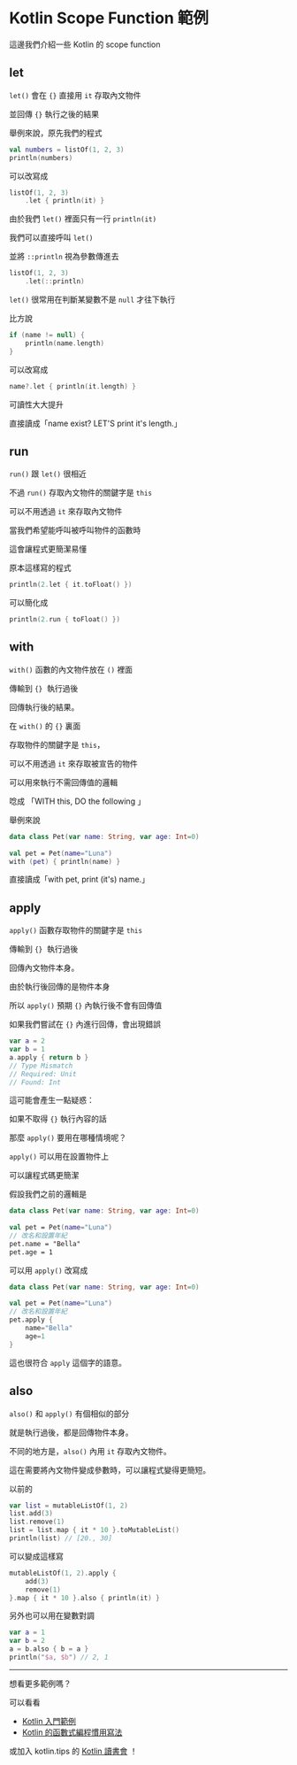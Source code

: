 # Kotlin Scope Function 範例

這邊我們介紹一些 Kotlin 的 scope function

## let

`let()` 會在 `{}` 直接用 `it` 存取內文物件

並回傳 `{}` 執行之後的結果

舉例來說，原先我們的程式

```kotlin
val numbers = listOf(1, 2, 3)  
println(numbers) 
```

可以改寫成

```kotlin
listOf(1, 2, 3)  
    .let { println(it) }
```

由於我們 `let()` 裡面只有一行 `println(it)`

我們可以直接呼叫 `let()` 

並將 `::println` 視為參數傳進去

```kotlin
listOf(1, 2, 3)  
    .let(::println)
```

`let()` 很常用在判斷某變數不是 `null` 才往下執行

比方說

```kotlin
if (name != null) {
    println(name.length)
}
```

可以改寫成

```kotlin
name?.let { println(it.length) }
```

可讀性大大提升

直接讀成「name exist? LET'S print it's length.」

## run

`run()` 跟 `let()` 很相近

不過 `run()` 存取內文物件的關鍵字是 `this`

可以不用透過 `it` 來存取內文物件

當我們希望能呼叫被呼叫物件的函數時

這會讓程式更簡潔易懂

原本這樣寫的程式

```kotlin
println(2.let { it.toFloat() })
```

可以簡化成

```kotlin
println(2.run { toFloat() })
```

## with

`with()` 函數的內文物件放在 `()` 裡面

傳輸到 `{}`  執行過後

回傳執行後的結果。

在 `with()` 的 `{}` 裏面

存取物件的關鍵字是 `this`，

可以不用透過 `it` 來存取被宣告的物件

可以用來執行不需回傳值的邏輯

唸成 「WITH this, DO the following 」

舉例來說

```kotlin
data class Pet(var name: String, var age: Int=0)  
  
val pet = Pet(name="Luna")  
with (pet) { println(name) }
```

直接讀成「with pet, print (it's) name.」

## apply
`apply()` 函數存取物件的關鍵字是 `this`

傳輸到 `{}`  執行過後

回傳內文物件本身。

由於執行後回傳的是物件本身

所以 `apply()` 預期 `{}` 內執行後不會有回傳值

如果我們嘗試在 `{}` 內進行回傳，會出現錯誤 

```kotlin
var a = 2  
var b = 1
a.apply { return b } 
// Type Mismatch 
// Required: Unit
// Found: Int
```

這可能會產生一點疑惑：

如果不取得 `{}` 執行內容的話

那麼 `apply()` 要用在哪種情境呢？

`apply()` 可以用在設置物件上

可以讓程式碼更簡潔

假設我們之前的邏輯是

```kotlin
data class Pet(var name: String, var age: Int=0)  
  
val pet = Pet(name="Luna")
// 改名和設置年紀
pet.name = "Bella"
pet.age = 1
```

可以用 `apply()` 改寫成

```kotlin
data class Pet(var name: String, var age: Int=0)  
  
val pet = Pet(name="Luna")
// 改名和設置年紀
pet.apply {
    name="Bella"
    age=1
}
```

這也很符合 `apply` 這個字的語意。

## also

`also()` 和 `apply()` 有個相似的部分

就是執行過後，都是回傳物件本身。

不同的地方是，`also()` 內用 `it` 存取內文物件。

這在需要將內文物件變成參數時，可以讓程式變得更簡短。

以前的

```kotlin
var list = mutableListOf(1, 2)  
list.add(3)  
list.remove(1)  
list = list.map { it * 10 }.toMutableList()  
println(list) // [20., 30]
```

可以變成這樣寫

```kotlin
mutableListOf(1, 2).apply {  
    add(3)  
    remove(1)  
}.map { it * 10 }.also { println(it) }
```

另外也可以用在變數對調

```kotlin
var a = 1  
var b = 2  
a = b.also { b = a }
println("$a, $b") // 2, 1
```

------

想看更多範例嗎？

可以看看 

* [Kotlin 入門範例](kotlin-syntax.md)
* [Kotlin 的函數式編程慣用寫法](kotlin-functional-programming-example.md)


或加入 kotlin.tips 的 [Kotlin 讀書會](https://tw.kotlin.tips/study-jams) ！
